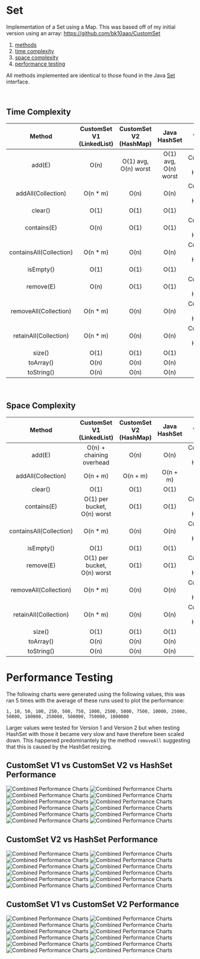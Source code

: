 # Set
Implementation of a Set using a Map. This was based off of my initial version using an array: https://github.com/bk10aao/CustomSet

1. [methods](https://github.com/bk10aao/CustomSetV2/tree/main?tab=readme-ov-file#methods)
2. [time complexity](https://github.com/bk10aao/CustomSetV2/tree/main?tab=readme-ov-file#performance-complexity)
3. [space complexity](https://github.com/bk10aao/CustomSetV2/tree/main?tab=readme-ov-file#space-complexity)
4. [performance testing](https://github.com/bk10aao/CustomSetV2/blob/main/README.md#performance-testing)

All methods implemented are identical to those found in the Java [Set](https://docs.oracle.com/javase/8/docs/api/java/util/Set.html) interface.

<br/>

## Time Complexity
|         Method          | CustomSet V1 (LinkedList) | CustomSet V2 (HashMap) |     Java HashSet     |         Winner         |
|:-----------------------:|:-------------------------:|:----------------------:|:--------------------:|:----------------------:|
|         add(E)          |           O(n)            |  O(1) avg, O(n) worst  | O(1) avg, O(n) worst | CustomSet V2 & HashSet |
|   addAll(Collection)    |         O(n * m)          |          O(n)          |         O(n)         | CustomSet V2 & HashSet |
|         clear()         |           O(1)            |          O(1)          |         O(1)         |          Tie           |
|       contains(E)       |           O(n)            |          O(1)          |         O(1)         | CustomSet V2 & HashSet |
| containsAll(Collection) |         O(n * m)          |          O(n)          |         O(n)         | CustomSet V2 & HashSet |
|        isEmpty()        |           O(1)            |          O(1)          |         O(1)         |          Tie           |
|        remove(E)        |           O(n)            |          O(1)          |         O(1)         | CustomSet V2 & HashSet |
|  removeAll(Collection)  |         O(n * m)          |          O(n)          |         O(n)         | CustomSet V2 & HashSet |
|  retainAll(Collection)  |         O(n * m)          |          O(n)          |         O(n)         | CustomSet V2 & HashSet |
|         size()          |           O(1)            |          O(1)          |         O(1)         |          Tie           |
|        toArray()        |           O(n)            |          O(n)          |         O(n)         |          Tie           |
|       toString()        |           O(n)            |          O(n)          |         O(n)         |          Tie           |
<br/>

## Space Complexity
|         Method          |  CustomSet V1 (LinkedList)  | CustomSet V2 (HashMap) | Java HashSet |         Winner         |
|:-----------------------:|:---------------------------:|:----------------------:|:------------:|:----------------------:|
|         add(E)          |  O(n) + chaining overhead   |          O(n)          |     O(n)     | CustomSet V2 & HashSet |
|   addAll(Collection)    |          O(n + m)           |        O(n + m)        |   O(n + m)   |          Tie           |
|         clear()         |            O(1)             |          O(1)          |     O(1)     |          Tie           |
|       contains(E)       | O(1) per bucket, O(n) worst |          O(1)          |     O(1)     | CustomSet V2 & HashSet |
| containsAll(Collection) |          O(n * m)           |          O(n)          |     O(n)     | CustomSet V2 & HashSet |
|        isEmpty()        |            O(1)             |          O(1)          |     O(1)     |          Tie           |
|        remove(E)        | O(1) per bucket, O(n) worst |          O(1)          |     O(1)     | CustomSet V2 & HashSet |
|  removeAll(Collection)  |          O(n * m)           |          O(n)          |     O(n)     | CustomSet V2 & HashSet |
|  retainAll(Collection)  |          O(n * m)           |          O(n)          |     O(n)     | CustomSet V2 & HashSet |
|         size()          |            O(1)             |          O(1)          |     O(1)     |          Tie           |
|        toArray()        |            O(n)             |          O(n)          |     O(n)     |          Tie           |
|       toString()        |            O(n)             |          O(n)          |     O(n)     |          Tie           |


# Performance Testing

The following charts were generated using the following values, this was ran 5 times with the average of these runs used to plot the performance:
```
1, 10, 50, 100, 250, 500, 750, 1000, 2500, 5000, 7500, 10000, 25000, 50000, 100000, 250000, 500000, 750000, 1000000
```

Larger values were tested for Version 1 and Version 2 but when testing HashSet with those it became very slow and have therefore been scaled down. This happened predominantely by the method `removeAll` suggesting that this is caused by the HashSet resizing. 
## CustomSet V1 vs CustomSet V2 vs HashSet Performance

![Combined Performance Charts](PerformanceTesting/CompareAll/add.png)
![Combined Performance Charts](PerformanceTesting/CompareAll/addAll.png)
![Combined Performance Charts](PerformanceTesting/CompareAll/clear.png)
![Combined Performance Charts](PerformanceTesting/CompareAll/contains.png)
![Combined Performance Charts](PerformanceTesting/CompareAll/containsAll.png)
![Combined Performance Charts](PerformanceTesting/CompareAll/isEmpty.png)
![Combined Performance Charts](PerformanceTesting/CompareAll/remove.png)
![Combined Performance Charts](PerformanceTesting/CompareAll/removeAll.png)
![Combined Performance Charts](PerformanceTesting/CompareAll/retainAll.png)
![Combined Performance Charts](PerformanceTesting/CompareAll/size.png)
![Combined Performance Charts](PerformanceTesting/CompareAll/toArray.png)
![Combined Performance Charts](PerformanceTesting/CompareAll/toString.png)

## CustomSet V2 vs HashSet Performance
![Combined Performance Charts](PerformanceTesting/CompareV2ToHashSet/add.png)
![Combined Performance Charts](PerformanceTesting/CompareV2ToHashSet/addAll.png)
![Combined Performance Charts](PerformanceTesting/CompareV2ToHashSet/clear.png)
![Combined Performance Charts](PerformanceTesting/CompareV2ToHashSet/contains.png)
![Combined Performance Charts](PerformanceTesting/CompareV2ToHashSet/containsAll.png)
![Combined Performance Charts](PerformanceTesting/CompareV2ToHashSet/isEmpty.png)
![Combined Performance Charts](PerformanceTesting/CompareV2ToHashSet/remove.png)
![Combined Performance Charts](PerformanceTesting/CompareV2ToHashSet/removeAll.png)
![Combined Performance Charts](PerformanceTesting/CompareV2ToHashSet/retainAll.png)
![Combined Performance Charts](PerformanceTesting/CompareV2ToHashSet/size.png)
![Combined Performance Charts](PerformanceTesting/CompareV2ToHashSet/toArray.png)
![Combined Performance Charts](PerformanceTesting/CompareV2ToHashSet/toString.png)

## CustomSet V1 vs CustomSet V2 Performance
![Combined Performance Charts](PerformanceTesting/CompareV1ToV2/add.png)
![Combined Performance Charts](PerformanceTesting/CompareV1ToV2/addAll.png)
![Combined Performance Charts](PerformanceTesting/CompareV1ToV2/clear.png)
![Combined Performance Charts](PerformanceTesting/CompareV1ToV2/contains.png)
![Combined Performance Charts](PerformanceTesting/CompareV1ToV2/containsAll.png)
![Combined Performance Charts](PerformanceTesting/CompareV1ToV2/isEmpty.png)
![Combined Performance Charts](PerformanceTesting/CompareV1ToV2/remove.png)
![Combined Performance Charts](PerformanceTesting/CompareV1ToV2/removeAll.png)
![Combined Performance Charts](PerformanceTesting/CompareV1ToV2/retainAll.png)
![Combined Performance Charts](PerformanceTesting/CompareV1ToV2/size.png)
![Combined Performance Charts](PerformanceTesting/CompareV1ToV2/toArray.png)
![Combined Performance Charts](PerformanceTesting/CompareV1ToV2/toString.png)
